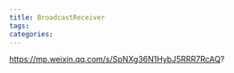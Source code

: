 ```yaml
---
title: BroadcastReceiver
tags:
categories:
---
```


https://mp.weixin.qq.com/s/SpNXg36N1HybJ5RRR7RcAQ?